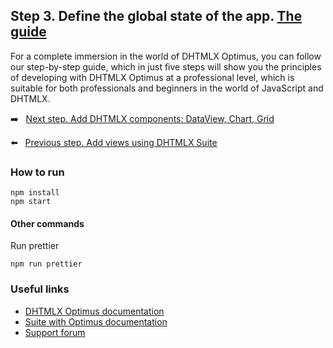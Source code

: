 ## Step 3. Define the global state of the app. [The guide](https://docs.dhtmlx.com/suite/optimus_guides__how_to_start_optimus.html#step3definetheglobalstateoftheapp)

For a complete immersion in the world of DHTMLX Optimus, you can follow our step-by-step guide, which in just five steps will show you the principles of developing with DHTMLX Optimus at a professional level, which is suitable for both professionals and beginners in the world of JavaScript and DHTMLX.

:arrow_right: &nbsp; [Next step. Add DHTMLX components: DataView, Chart, Grid](https://github.com/DHTMLX/optimus-demo-guide/tree/guide/step-4)

:arrow_left: &nbsp; [Previous step. Add views using DHTMLX Suite](https://github.com/DHTMLX/optimus-demo-guide/tree/guide/step-2)

### How to run

```
npm install
npm start
```

#### Other commands

Run prettier

```
npm run prettier
```

### Useful links

- [DHTMLX Optimus documentation](https://docs.dhtmlx.com/suite/optimus_guides__index.html)
- [Suite with Optimus documentation](https://docs.dhtmlx.com/suite/optimus_guides__how_to_start_optimus.html)
- [Support forum](https://forum.dhtmlx.com/c/optimus)
